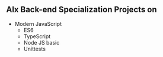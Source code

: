 ## Alx Back-end Specialization Projects on
* Modern JavaScript
	* ES6
	* TypeScript
	* Node JS basic
	* Unittests

